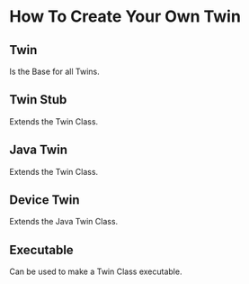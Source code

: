 # How To Create Your Own Twin

## Twin

Is the Base for all Twins.

## Twin Stub

Extends the Twin Class.

## Java Twin

Extends the Twin Class.

## Device Twin

Extends the Java Twin Class.

## Executable

Can be used to make a Twin Class executable.
